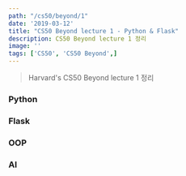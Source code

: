 ```yaml
---
path: "/cs50/beyond/1"
date: '2019-03-12'
title: "CS50 Beyond lecture 1 - Python & Flask"
description: CS50 Beyond lecture 1 정리
image: ''
tags: ['CS50', 'CS50 Beyond',]
---
```

> Harvard's CS50 Beyond lecture 1 정리

### Python

### Flask

### OOP

### AI
